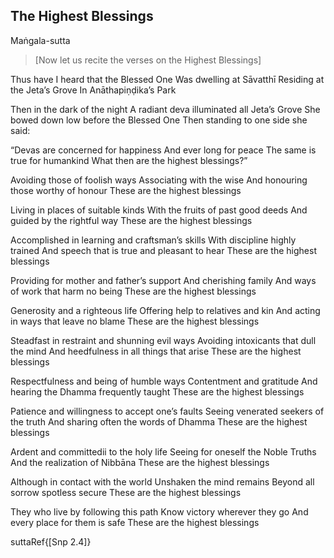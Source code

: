 ## The Highest Blessings<a id="highest-blessings"></a>
Maṅgala-sutta

> [Now let us recite the verses on the Highest Blessings]

Thus have I heard that the Blessed One
Was dwelling at Sāvatthī
Residing at the Jeta’s Grove
In Anāthapiṇḍika’s Park

Then in the dark of the night
A radiant deva illuminated all Jeta’s Grove
She bowed down low before the Blessed One
Then standing to one side she said:

“Devas are concerned for happiness
And ever long for peace
The same is true for humankind
What then are the highest blessings?”

Avoiding those of foolish ways
Associating with the wise
And honouring those worthy of honour
These are the highest blessings

Living in places of suitable kinds
With the fruits of past good deeds
And guided by the rightful way
These are the highest blessings

Accomplished in learning and craftsman’s skills
With discipline highly trained
And speech that is true and pleasant to hear
These are the highest blessings

Providing for mother and father’s support
And cherishing family
And ways of work that harm no being
These are the highest blessings

Generosity and a righteous life
Offering help to relatives and kin
And acting in ways that leave no blame
These are the highest blessings

Steadfast in restraint and shunning evil ways
Avoiding intoxicants that dull the mind
And heedfulness in all things that arise
These are the highest blessings

Respectfulness and being of humble ways
Contentment and gratitude
And hearing the Dhamma frequently taught
These are the highest blessings

Patience and willingness to accept one’s faults
Seeing venerated seekers of the truth
And sharing often the words of Dhamma
These are the highest blessings

Ardent and committedii to the holy life
Seeing for oneself the Noble Truths
And the realization of Nibbāna
These are the highest blessings

Although in contact with the world
Unshaken the mind remains
Beyond all sorrow spotless secure
These are the highest blessings

They who live by following this path
Know victory wherever they go
And every place for them is safe
These are the highest blessings

suttaRef{[Snp 2.4]}
